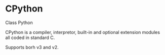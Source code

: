 # CPython
Class Python

CPython is a compiler, interpretor, built-in and optional extension modules all coded in standard C.

Supports borh v3 and v2.


